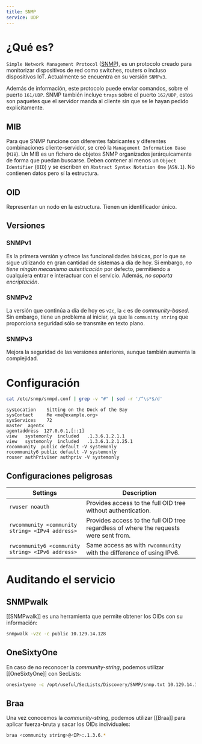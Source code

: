 ```yaml
---
title: SNMP
service: UDP
---
```

# ¿Qué es?

`Simple Network Management Protocol` ([SNMP](https://datatracker.ietf.org/doc/html/rfc1157)), es un protocolo creado para monitorizar dispositivos de red como switches, routers o incluso dispositivos IoT. Actualmente se encuentra en su versión `SNMPv3`.

Además de información, este protocolo puede enviar comandos, sobre el puerto `161/UDP`. SNMP también incluye `traps` sobre el puerto `162/UDP`, estos son paquetes que el servidor manda al cliente sin que se le hayan pedido explícitamente.

## MIB

Para que SNMP funcione con diferentes fabricantes y diferentes combinaciones cliente-servidor, se creó la `Management Information Base` (`MIB`). Un MIB es un fichero de objetos SNMP organizados jerárquicamente de forma que puedan buscarse. Deben contener al menos un `Object Identifier` (`OID`) y se escriben en `Abstract Syntax Notation One` (`ASN.1`). No contienen datos pero sí la estructura. 

## OID

Representan un nodo en la estructura. Tienen un identificador único.

## Versiones

### SNMPv1

Es la primera versión y ofrece las funcionalidades básicas, por lo que se sigue utilizando en gran cantidad de sistemas a día de hoy. Si embargo, *no tiene ningún mecanismo autenticación* por defecto, permitiendo a cualquiera entrar e interactuar con el servicio. Además, *no soporta encriptación*.

### SNMPv2

La versión que continúa a día de hoy es `v2c`, la `c` es de *community-based*. Sin embargo, tiene un problema al iniciar, ya que la `community string` que proporciona seguridad sólo se transmite en texto plano.

### SNMPv3

Mejora la seguridad de las versiones anteriores, aunque también aumenta la complejidad.

# Configuración

```bash
cat /etc/snmp/snmpd.conf | grep -v "#" | sed -r '/^\s*$/d'
```
```shell-session
sysLocation    Sitting on the Dock of the Bay
sysContact     Me <me@example.org>
sysServices    72
master  agentx
agentaddress  127.0.0.1,[::1]
view   systemonly  included   .1.3.6.1.2.1.1
view   systemonly  included   .1.3.6.1.2.1.25.1
rocommunity  public default -V systemonly
rocommunity6 public default -V systemonly
rouser authPrivUser authpriv -V systemonly
```

## Configuraciones peligrosas

| **Settings**                                     | **Description**                                                                       |
| ------------------------------------------------ | ------------------------------------------------------------------------------------- |
| `rwuser noauth`                                  | Provides access to the full OID tree without authentication.                          |
| `rwcommunity <community string> <IPv4 address>`  | Provides access to the full OID tree regardless of where the requests were sent from. |
| `rwcommunity6 <community string> <IPv6 address>` | Same access as with `rwcommunity` with the difference of using IPv6.                  |

# Auditando el servicio

## SNMPwalk

[[SNMPwalk]] es una herramienta que permite obtener los OIDs con su información:

```bash
snmpwalk -v2c -c public 10.129.14.128
```

## OneSixtyOne

En caso de no reconocer la *community-string*, podemos utilizar [[OneSixtyOne]] con SecLists:

```bash
onesixtyone -c /opt/useful/SecLists/Discovery/SNMP/snmp.txt 10.129.14.128
```

## Braa

Una vez conocemos la *community-string*, podemos utilizar [[Braa]] para aplicar fuerza-bruta y sacar los OIDs individuales:

```bash
braa <community string>@<IP>:.1.3.6.*
```